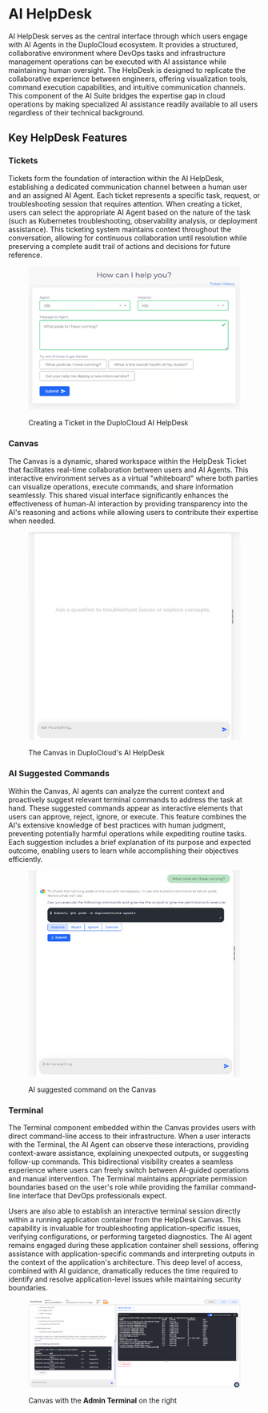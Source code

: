 # AI HelpDesk

AI HelpDesk serves as the central interface through which users engage with AI Agents in the DuploCloud ecosystem. It provides a structured, collaborative environment where DevOps tasks and infrastructure management operations can be executed with AI assistance while maintaining human oversight. The HelpDesk is designed to replicate the collaborative experience between engineers, offering visualization tools, command execution capabilities, and intuitive communication channels. This component of the AI Suite bridges the expertise gap in cloud operations by making specialized AI assistance readily available to all users regardless of their technical background.

## Key HelpDesk Features

### Tickets

Tickets form the foundation of interaction within the AI HelpDesk, establishing a dedicated communication channel between a human user and an assigned AI Agent. Each ticket represents a specific task, request, or troubleshooting session that requires attention. When creating a ticket, users can select the appropriate AI Agent based on the nature of the task (such as Kubernetes troubleshooting, observability analysis, or deployment assistance). This ticketing system maintains context throughout the conversation, allowing for continuous collaboration until resolution while preserving a complete audit trail of actions and decisions for future reference.

<div align="left"><figure><img src="../../.gitbook/assets/image (474).png" alt="" width="563"><figcaption><p>Creating a Ticket in the DuploCloud AI HelpDesk</p></figcaption></figure></div>

### Canvas

The Canvas is a dynamic, shared workspace within the HelpDesk Ticket that facilitates real-time collaboration between users and AI Agents. This interactive environment serves as a virtual "whiteboard" where both parties can visualize operations, execute commands, and share information seamlessly. This shared visual interface significantly enhances the effectiveness of human-AI interaction by providing transparency into the AI's reasoning and actions while allowing users to contribute their expertise when needed.

<div align="left"><figure><img src="../../.gitbook/assets/image (477).png" alt="" width="563"><figcaption><p>The Canvas in DuploCloud's AI HelpDesk </p></figcaption></figure></div>

### AI Suggested Commands

Within the Canvas, AI agents can analyze the current context and proactively suggest relevant terminal commands to address the task at hand. These suggested commands appear as interactive elements that users can approve, reject, ignore, or execute. This feature combines the AI's extensive knowledge of best practices with human judgment, preventing potentially harmful operations while expediting routine tasks. Each suggestion includes a brief explanation of its purpose and expected outcome, enabling users to learn while accomplishing their objectives efficiently.

<div align="left"><figure><img src="../../.gitbook/assets/image (475).png" alt="" width="563"><figcaption><p>AI suggested command on the Canvas </p></figcaption></figure></div>

### Terminal

The Terminal component embedded within the Canvas provides users with direct command-line access to their infrastructure. When a user interacts with the Terminal, the AI Agent can observe these interactions, providing context-aware assistance, explaining unexpected outputs, or suggesting follow-up commands. This bidirectional visibility creates a seamless experience where users can freely switch between AI-guided operations and manual intervention. The Terminal maintains appropriate permission boundaries based on the user's role while providing the familiar command-line interface that DevOps professionals expect.

Users are also able to establish an interactive terminal session directly within a running application container from the HelpDesk Canvas. This capability is invaluable for troubleshooting application-specific issues, verifying configurations, or performing targeted diagnostics. The AI agent remains engaged during these application container shell sessions, offering assistance with application-specific commands and interpreting outputs in the context of the application's architecture. This deep level of access, combined with AI guidance, dramatically reduces the time required to identify and resolve application-level issues while maintaining security boundaries.

<figure><img src="../../.gitbook/assets/Screenshot (919).png" alt=""><figcaption><p>Canvas with the <strong>Admin Terminal</strong> on the right</p></figcaption></figure>

